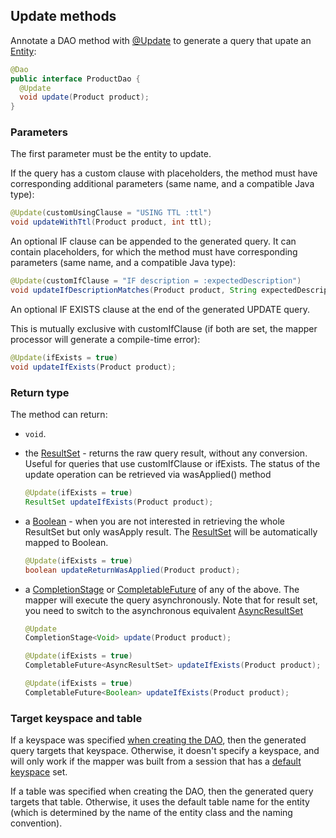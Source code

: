 ## Update methods

Annotate a DAO method with [@Update] to generate a query that upate an [Entity](../../entities):

```java
@Dao
public interface ProductDao {
  @Update
  void update(Product product);
}
```

### Parameters

The first parameter must be the entity to update.

If the query has a custom clause with placeholders, the method must have corresponding additional
parameters (same name, and a compatible Java type):

```java
@Update(customUsingClause = "USING TTL :ttl")
void updateWithTtl(Product product, int ttl);
```

An optional IF clause can be appended to the generated query. It can contain placeholders, for which
the method must have corresponding parameters (same name, and a compatible Java type):

```java
@Update(customIfClause = "IF description = :expectedDescription")
void updateIfDescriptionMatches(Product product, String expectedDescription);
```

An optional IF EXISTS clause at the end of the generated UPDATE query.

This is mutually exclusive with customIfClause (if both are set, the mapper processor will generate a compile-time error):


```java
@Update(ifExists = true)
void updateIfExists(Product product);
```



### Return type

The method can return:

* `void`.

* the [ResultSet] - returns the raw query result, without any conversion.
  Useful for queries that use customIfClause or ifExists.
  The status of the update operation can be retrieved via wasApplied() method
   ```java
   @Update(ifExists = true)
   ResultSet updateIfExists(Product product);
   ```

* a [Boolean] - when you are not interested in retrieving the whole ResultSet but only wasApply
  result. The [ResultSet] will be automatically mapped to Boolean.
  
  ```java
  @Update(ifExists = true)
  boolean updateReturnWasApplied(Product product);
  ```
    
* a [CompletionStage] or [CompletableFuture] of any of the above. The mapper will execute the query
  asynchronously. 
  Note that for result set, you need to switch to the asynchronous equivalent [AsyncResultSet]

    ```java
    @Update
    CompletionStage<Void> update(Product product);

    @Update(ifExists = true)
    CompletableFuture<AsyncResultSet> updateIfExists(Product product);

    @Update(ifExists = true)
    CompletableFuture<Boolean> updateIfExists(Product product);
    ```

### Target keyspace and table

If a keyspace was specified [when creating the DAO](../../mapper/#dao-factory-methods), then the
generated query targets that keyspace. Otherwise, it doesn't specify a keyspace, and will only work
if the mapper was built from a session that has a [default keyspace] set.

If a table was specified when creating the DAO, then the generated query targets that table.
Otherwise, it uses the default table name for the entity (which is determined by the name of the
entity class and the naming convention).

[default keyspace]: https://docs.datastax.com/en/drivers/java/4.0/com/datastax/oss/driver/api/core/session/SessionBuilder.html#withKeyspace-com.datastax.oss.driver.api.core.CqlIdentifier-
[@Update]:          https://docs.datastax.com/en/drivers/java/4.0/com/datastax/oss/driver/api/mapper/annotations/Update.html

[AsyncResultSet]: http://docs.datastax.com/en/drivers/java/4.0/com/datastax/oss/driver/api/core/cql/AsyncResultSet.html
[Boolean]: https://docs.oracle.com/javase/8/docs/api/index.html?java/lang/Boolean.html
[CompletionStage]: https://docs.oracle.com/javase/8/docs/api/java/util/concurrent/CompletionStage.html
[CompletableFuture]: https://docs.oracle.com/javase/8/docs/api/java/util/concurrent/CompletableFuture.html
[ResultSet]:            http://docs.datastax.com/en/drivers/java/4.0/com/datastax/oss/driver/api/core/cql/ResultSet.html
